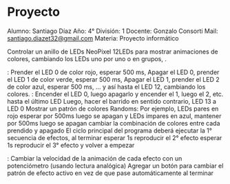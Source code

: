 # Proyecto
Alumno: Santiago Díaz
Año: 4°
División: 1
Docente: Gonzalo Consorti
Mail: santiago.diazet32@gmail.com
Materia: Proyecto informático

Controlar un anillo de LEDs NeoPixel 12LEDs para mostrar animaciones de colores, cambiando los LEDs uno por uno o en grupos, .  



:
Prender el LED 0 de color rojo, esperar 500 ms,
Apagar el LED 0, prender el LED 1 de color verde, esperar 500 ms,
Apagar el LED 1, prender el LED 2 de color azul, esperar 500 ms,
… y así hasta el LED 12, cambiando los colores.
:
Encender el LED 0, luego apagarlo y encender el 1, luego el 2, etc. hasta el último LED
Luego, hacer el barrido en sentido contrario, LED 13 a LED 0
Mostrar un patrón de colores Randoms:
Por ejemplo, LEDs pares en rojo  esperar por 500ms
luego se apagan
y LEDs impares en azul, mantener por 500ms
luego se apagan
cambiar la combinación de colores entre cada prendido y apagado
El ciclo principal del programa deberá ejecutar la 1° secuencia de efectos, al terminar esperar 1s reproducir el 2° efecto esperar 1s reproducir el 3° efecto y volver a empezar

:
Cambiar la velocidad de la animación de cada efecto con un potenciómetro (usando lectura analógica)
Agregar un botón para cambiar el patrón de efecto activo en vez de que pase automáticamente al terminar

